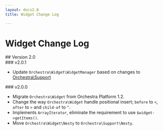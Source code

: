 ```yaml
---
layout: docs2.0
title: Widget Change Log

---
```


# Widget Change Log

<section id="v2.0">
## Version 2.0

<article id="v2.0.1">
### v2.0.1

* Update `Orchestra\Widget\WidgetManager` based on changes to [Orchestra\Support](/docs/2.0/components/support/changes#2.0.2)

</article>

<article id="v2.0.0">
### v2.0.0

* Migrate `Orchestra\Widget` from Orchestra Platform 1.2.
* Change the way `Orchestra\Widget` handle positional insert; `before` to `<`, `after` to `>` and `child-of` to `^`. 
* Implements `ArrayIterator`, eliminate the requirement to use `$widget->getItems()`.
* Move `Orchestra\Widget\Nesty` to `Orchestra\Support\Nesty`.
  
</article>

</section>
